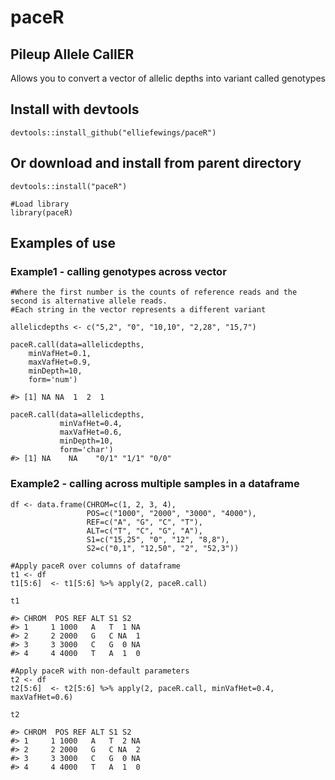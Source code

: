 # paceR
## Pileup Allele CallER
Allows you to convert a vector of allelic depths into variant called genotypes 


## Install with devtools
```
devtools::install_github("elliefewings/paceR")
```
## Or download and install from parent directory
```
devtools::install("paceR")

#Load library
library(paceR)
```

## Examples of use
### Example1 - calling genotypes across vector
```
#Where the first number is the counts of reference reads and the second is alternative allele reads.
#Each string in the vector represents a different variant

allelicdepths <- c("5,2", "0", "10,10", "2,28", "15,7")

paceR.call(data=allelicdepths,
	minVafHet=0.1,
	maxVafHet=0.9,
	minDepth=10,
	form='num')

#> [1] NA NA  1  2  1

paceR.call(data=allelicdepths,
           minVafHet=0.4,
           maxVafHet=0.6,
           minDepth=10,
           form='char')
#> [1] NA    NA    "0/1" "1/1" "0/0"   
```

### Example2 - calling across multiple samples in a dataframe
```
df <- data.frame(CHROM=c(1, 2, 3, 4),
                 POS=c("1000", "2000", "3000", "4000"),
                 REF=c("A", "G", "C", "T"),
                 ALT=c("T", "C", "G", "A"),
                 S1=c("15,25", "0", "12", "8,8"),
                 S2=c("0,1", "12,50", "2", "52,3"))

#Apply paceR over columns of dataframe
t1 <- df
t1[5:6]  <- t1[5:6] %>% apply(2, paceR.call)

t1

#> CHROM  POS REF ALT S1 S2
#> 1     1 1000   A   T  1 NA
#> 2     2 2000   G   C NA  1
#> 3     3 3000   C   G  0 NA
#> 4     4 4000   T   A  1  0

#Apply paceR with non-default parameters
t2 <- df
t2[5:6]  <- t2[5:6] %>% apply(2, paceR.call, minVafHet=0.4, maxVafHet=0.6)

t2

#> CHROM  POS REF ALT S1 S2
#> 1     1 1000   A   T  2 NA
#> 2     2 2000   G   C NA  2
#> 3     3 3000   C   G  0 NA
#> 4     4 4000   T   A  1  0

```
